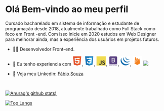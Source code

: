 <h1> Olá Bem-vindo ao meu perfil </h1>
<p>Cursado bacharelado em sistema de informação e estudante de programação desde 2018, atualmente trabalhado como Full Stack como foco em Front -end. Com isso inicie em 2020 estudos em Web Designer para melhorar ainda, mas a experiência dos usuários em projetos futuros.</p>

  - 👨‍💻 Desenvolvedor Front-end. 

  - 🎈 Eu tenho experiencia com 
   <img src="https://raw.githubusercontent.com/devicons/devicon/master/icons/html5/html5-original.svg" alt="HTML" width="30" height="30">, 
   <img src="https://raw.githubusercontent.com/devicons/devicon/master/icons/css3/css3-original.svg" alt="HTML" width="30" height="30">, 
   <img src="https://raw.githubusercontent.com/devicons/devicon/master/icons/javascript/javascript-original.svg" alt="HTML" width="30" height="30">, 
   <img src="https://raw.githubusercontent.com/devicons/devicon/master/icons/bootstrap/bootstrap-plain-wordmark.svg" alt="HTML" width="30" height="30">, <img src="https://raw.githubusercontent.com/devicons/devicon/master/icons/jquery/jquery-original.svg" alt="HTML" width="30" height="30">,
    <img src="https://raw.githubusercontent.com/devicons/devicon/master/icons/firebase/firebase-plain.svg" alt="HTML" width="30" height="30">
    <img src="https://cdn.jsdelivr.net/gh/devicons/devicon/icons/nodejs/nodejs-original.svg" />

  - 💬 Veja meu LinkedIn: <a href="https://www.linkedin.com/in/f%C3%A1bio-souza-b223601a3/" target="_blank">Fábio Souza</a>
  
  <p>[![Anurag's github stats](https://github-readme-stats.vercel.app/api?username=Fabio-sudo-apt&show_icons=true&theme=vue-dark))](https://github.com/anuraghazra/github-readme-stats)</p>
  [![Top Langs](https://github-readme-stats.vercel.app/api/top-langs/?username=Fabio-sudo-apt&show_icons=true&theme=vue-dark&layout=compact)](https://github.com/anuraghazra/github-readme-stats)

